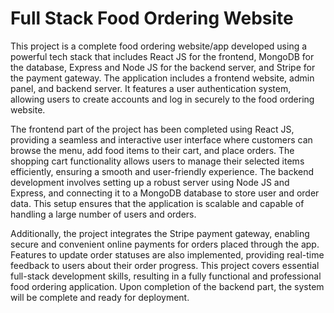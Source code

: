 # Full Stack Food Ordering Website 


This project is a complete food ordering website/app developed using a powerful tech stack that includes React JS for the frontend, MongoDB for the database, Express and Node JS for the backend server, and Stripe for the payment gateway. The application includes a frontend website, admin panel, and backend server. It features a user authentication system, allowing users to create accounts and log in securely to the food ordering website.

The frontend part of the project has been completed using React JS, providing a seamless and interactive user interface where customers can browse the menu, add food items to their cart, and place orders. The shopping cart functionality allows users to manage their selected items efficiently, ensuring a smooth and user-friendly experience. The backend development involves setting up a robust server using Node JS and Express, and connecting it to a MongoDB database to store user and order data. This setup ensures that the application is scalable and capable of handling a large number of users and orders.

Additionally, the project integrates the Stripe payment gateway, enabling secure and convenient online payments for orders placed through the app. Features to update order statuses are also implemented, providing real-time feedback to users about their order progress. This project covers essential full-stack development skills, resulting in a fully functional and professional food ordering application. Upon completion of the backend part, the system will be complete and ready for deployment.
